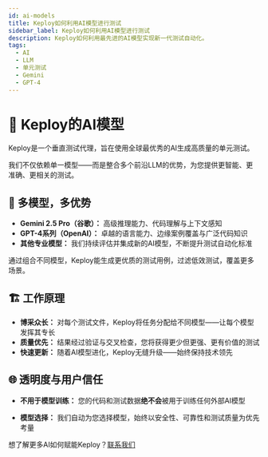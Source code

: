```yaml
---
id: ai-models
title: Keploy如何利用AI模型进行测试
sidebar_label: Keploy如何利用AI模型进行测试
description: Keploy如何利用最先进的AI模型实现新一代测试自动化。
tags:
  - AI
  - LLM
  - 单元测试
  - Gemini
  - GPT-4
---
```


# 🤖 Keploy的AI模型

Keploy是一个垂直测试代理，旨在使用全球最优秀的AI生成高质量的单元测试。

我们不仅依赖单一模型——而是整合多个前沿LLM的优势，为您提供更智能、更准确、更相关的测试。

## 🚀 多模型，多优势

- **Gemini 2.5 Pro（谷歌）：** 高级推理能力、代码理解与上下文感知
- **GPT-4系列（OpenAI）：** 卓越的语言能力、边缘案例覆盖与广泛代码知识
- **其他专业模型：** 我们持续评估并集成新的AI模型，不断提升测试自动化标准

通过组合不同模型，Keploy能生成更优质的测试用例，过滤低效测试，覆盖更多场景。

## 🏗️ 工作原理

- **博采众长：** 对每个测试文件，Keploy将任务分配给不同模型——让每个模型发挥其专长
- **质量优先：** 结果经过验证与交叉检查，您将获得更少但更强、更有价值的测试
- **快速更新：** 随着AI模型进化，Keploy无缝升级——始终保持技术领先

## 🌐 透明度与用户信任

- **不用于模型训练：** 您的代码和测试数据**绝不会**被用于训练任何外部AI模型

- **模型选择：** 我们自动为您选择模型，始终以安全性、可靠性和测试质量为优先考量

想了解更多AI如何赋能Keploy？[联系我们](mailto:support@keploy.io)